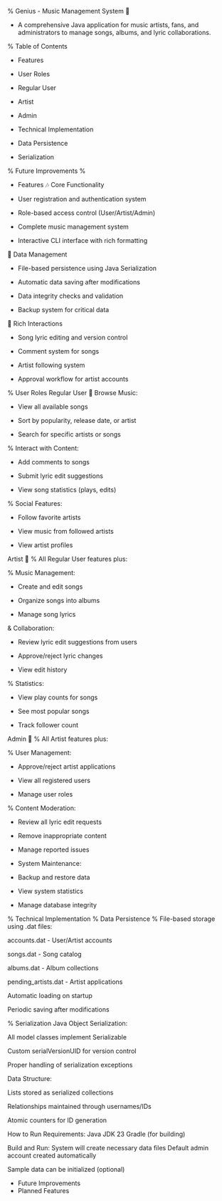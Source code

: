 % Genius - Music Management System 🎵
* A comprehensive Java application for music artists, fans, and administrators to manage songs, albums, and lyric collaborations.

% Table of Contents
* Features

* User Roles

* Regular User

* Artist

* Admin

* Technical Implementation

* Data Persistence

* Serialization

% Future Improvements %

* Features
🎶 Core Functionality
* User registration and authentication system

* Role-based access control (User/Artist/Admin)

* Complete music management system

* Interactive CLI interface with rich formatting

💾 Data Management
* File-based persistence using Java Serialization

* Automatic data saving after modifications

* Data integrity checks and validation

* Backup system for critical data

🎨 Rich Interactions
* Song lyric editing and version control

* Comment system for songs

* Artist following system

* Approval workflow for artist accounts

% User Roles
Regular User 👤
Browse Music:

* View all available songs

* Sort by popularity, release date, or artist

* Search for specific artists or songs

% Interact with Content:

* Add comments to songs

* Submit lyric edit suggestions

* View song statistics (plays, edits)

% Social Features:

* Follow favorite artists

* View music from followed artists

* View artist profiles

Artist 🎤
% All Regular User features plus:

% Music Management:

* Create and edit songs

* Organize songs into albums

* Manage song lyrics

& Collaboration:

* Review lyric edit suggestions from users

* Approve/reject lyric changes

* View edit history

% Statistics:

* View play counts for songs

* See most popular songs

* Track follower count

Admin 👑
% All Artist features plus:

% User Management:

* Approve/reject artist applications

* View all registered users

* Manage user roles

% Content Moderation:

* Review all lyric edit requests

* Remove inappropriate content

* Manage reported issues

* System Maintenance:

* Backup and restore data

* View system statistics

* Manage database integrity

% Technical Implementation
% Data Persistence
% File-based storage using .dat files:

accounts.dat - User/Artist accounts

songs.dat - Song catalog

albums.dat - Album collections

pending_artists.dat - Artist applications

Automatic loading on startup

Periodic saving after modifications

% Serialization
Java Object Serialization:

All model classes implement Serializable

Custom serialVersionUID for version control

Proper handling of serialization exceptions

Data Structure:

Lists stored as serialized collections

Relationships maintained through usernames/IDs

Atomic counters for ID generation

How to Run
Requirements:
Java JDK 23
Gradle (for building)

Build and Run:
System will create necessary data files
Default admin account created automatically

Sample data can be initialized (optional)

* Future Improvements
* Planned Features

